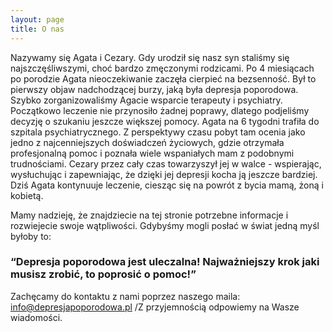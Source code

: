 ```yaml
---
layout: page
title: O nas
---
```


Nazywamy się Agata i Cezary. Gdy urodził się nasz syn staliśmy się najszczęśliwszymi, choć bardzo zmęczonymi rodzicami. Po 4 miesiącach po porodzie Agata nieoczekiwanie zaczęła cierpieć na bezsenność. Był to pierwszy objaw nadchodzącej burzy, jaką była depresja poporodowa. Szybko zorganizowaliśmy Agacie wsparcie terapeuty i psychiatry. Początkowo leczenie nie przynosiło żadnej poprawy, dlatego podjeliśmy decyzję o szukaniu jeszcze większej pomocy. Agata na 6 tygodni trafiła do szpitala psychiatrycznego. Z perspektywy czasu pobyt tam ocenia jako jedno z najcenniejszych doświadczeń życiowych, gdzie otrzymała profesjonalną pomoc i poznała wiele wspaniałych mam z podobnymi trudnościami. Cezary przez cały czas towarzyszył jej w walce - wspierając, wysłuchując i zapewniając, że dzięki jej depresji kocha ją jeszcze bardziej. Dziś Agata kontynuuje leczenie, ciesząc się na powrót z bycia mamą, żoną i kobietą. 

Mamy nadzieję, że znajdziecie na tej stronie potrzebne informacje i rozwiejecie swoje wątpliwości. Gdybyśmy mogli posłać w świat jedną myśl byłoby to:

<div class="box">
<h3>“Depresja poporodowa jest uleczalna! Najważniejszy krok jaki musisz zrobić, to poprosić o pomoc!”</h3>
</div>

Zachęcamy do kontaktu z nami poprzez naszego maila: <info@depresjapoporodowa.pl>
/Z przyjemnością odpowiemy na Wasze wiadomości. 
